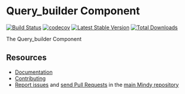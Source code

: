# Query_builder Component

[![Build Status](https://travis-ci.org/MindyPHP/QueryBuilder.svg?branch=master)](https://travis-ci.org/MindyPHP/QueryBuilder)
[![codecov](https://codecov.io/gh/MindyPHP/QueryBuilder/branch/master/graph/badge.svg)](https://codecov.io/gh/MindyPHP/QueryBuilder)
[![Latest Stable Version](https://poser.pugx.org/mindy/query_builder/v/stable.svg)](https://packagist.org/packages/mindy/query_builder)
[![Total Downloads](https://poser.pugx.org/mindy/query_builder/downloads.svg)](https://packagist.org/packages/mindy/query_builder)

The Query_builder Component

Resources
---------

  * [Documentation](https://mindy-cms.com/doc/current/components/query_builder/index.html)
  * [Contributing](https://mindy-cms.com/doc/current/contributing/index.html)
  * [Report issues](https://github.com/MindyPHP/mindy/issues) and
    [send Pull Requests](https://github.com/MindyPHP/mindy/pulls)
    in the [main Mindy repository](https://github.com/MindyPHP/mindy)

